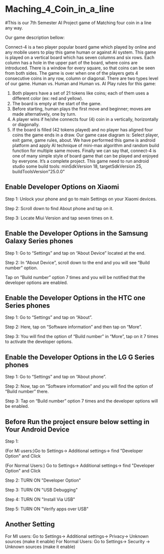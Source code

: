 # Maching_4_Coin_in_a_line
#This is our 7th Semester AI Project game of Matching four coin in a line any way.

Our game description bellow:

Connect-4 is a two player popular board game which played by online and any mobile users to play this game human or against AI system. 
This game is played on a vertical board which has seven columns and six rows.  Each column has a hole in the upper part of the board, where coins are introduced. There is a window for every square, so that coins can be seen from both sides. The game is over when one of the players gets 4 consecutive coins in any row, column or diagonal.
There are two types level of our game. Human vs. Human and Human vs. AI
Play rules for this game:
1. Both players have a set of 21 tokens like coins; each of them uses a different       color (ex: red and yellow).
2. The board is empty at the start of the game.
3. Before starting, human plays the first move and beginner; moves are made alternatively, one by turn.
4. A player wins if he/she connects four (4) coin in a vertically, horizontally or diagonally.
5. If the board is filled (42 tokens played) and no player has aligned four coins the game ends in a draw.
Our game case diagram is:
Select player, exit game, game rules, about.
We have performed this game is android platform and apply AI technique of mini-max algorithm and random build function for multiple same moves.
Finally we can say that, connect-4 is one of many simple style of board game that can be played and enjoyed by everyone.
It’s a complete project.
This game need to run android studio some build tools:
minSdkVersion 18, targetSdkVersion 25, buildToolsVersion"25.0.0"

## Enable Developer Options on Xiaomi

Step 1: Unlock your phone and go to main Settings on your Xiaomi devices.

Step 2: Scroll down to find About phone and tap on it.

Step 3: Locate Miui Version and tap seven times on it.

## Enable the Developer Options in the Samsung Galaxy Series phones

Step 1: Go to “Settings” and tap on “About Device” located at the end.

Step 2: In “About Device”, scroll down to the end and you will see “Build number” option.

Tap on “Build number” option 7 times and you will be notified that the developer options are enabled.

## Enable the Developer Options in the HTC one Series phones

Step 1: Go to “Settings” and tap on “About”.

Step 2: Here, tap on “Software information” and then tap on “More”.

Step 3: You will find the option of “Build number” in “More”, tap on it 7 times to activate the developer options.

## Enable the Developer Options in the LG G Series phones

Step 1: Go to “Settings” and tap on “About phone”.

Step 2: Now, tap on “Software information” and you will find the option of “Build number” there.

Step 3: Tap on “Build number” option 7 times and the developer options will be enabled.


## Before Run the project ensure below setting in Your Android Device

Step 1: 

(For MI users:)Go to Settings-> Additional settings-> find "Developer Option"  and Click

(For Normal Users:) Go to Settings-> Additional settings-> find "Developer Option"  and Click

Step 2: TURN ON "Developer Option"

Step 3: TURN ON "USB Debugging"

Step 4: TURN ON "Install Via USB"

Step 5: TURN ON "Verify apps over USB"

## Another Setting
For MI users: Go to Settings-> Additional settings-> Privacy-> Unknown sources (make it enable) 
For Normal Users: Go to Settings-> Security -> Unknown sources (make it enable)
